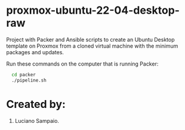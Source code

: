 # proxmox-ubuntu-22-04-desktop-raw
Project with Packer and Ansible scripts to create an Ubuntu Desktop template on Proxmox from a cloned virtual machine with the minimum packages and updates.

Run these commands on the computer that is running Packer:

```bash
  cd packer
  ./pipeline.sh
```

# Created by: 

1. Luciano Sampaio.
